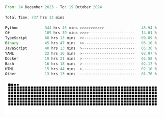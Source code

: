 <!--START_SECTION:waka-->

```rust
From: 24 December 2023 - To: 19 October 2024

Total Time: 737 hrs 13 mins

Python            344 hrs 43 mins >>>>>>>>>>>--------------   45.94 %
C#                109 hrs 39 mins >>>>---------------------   14.61 %
TypeScript        68 hrs 13 mins  >>-----------------------   09.09 %
Binary            45 hrs 47 mins  >>-----------------------   06.10 %
JavaScript        40 hrs 13 mins  >------------------------   05.36 %
YAML              22 hrs 16 mins  >------------------------   02.97 %
Docker            19 hrs 21 mins  >------------------------   02.58 %
Bash              16 hrs 18 mins  >------------------------   02.17 %
HTML              15 hrs 44 mins  >------------------------   02.10 %
Other             13 hrs 13 mins  -------------------------   01.76 %
```

<!--END_SECTION:waka-->


<picture>
  <source media="(prefers-color-scheme: dark)" srcset="https://raw.githubusercontent.com/jeerawut97/jeerawut97/output/github-contribution-grid-snake.svg">
  <img alt="github contribution grid snake animation" src="https://raw.githubusercontent.com/jeerawut97/jeerawut97/output/github-contribution-grid-snake.svg">
</picture>
